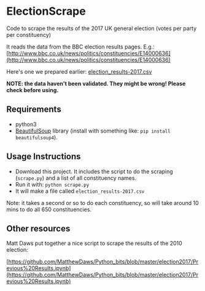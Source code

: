 # ElectionScrape

Code to scrape the results of the 2017 UK general election (votes per party per constituency)

It reads the data from the BBC election results pages. E.g.: [http://www.bbc.co.uk/news/politics/constituencies/E14000636](http://www.bbc.co.uk/news/politics/constituencies/E14000636)

Here's one we prepared earlier: [election_results-2017.csv](./election_results-2017.csv)

**NOTE: the data haven't been validated. They might be wrong! Please check before using.**

## Requirements

  - python3
  - [BeautifulSoup](https://www.crummy.com/software/BeautifulSoup/) library (install with something like: ```pip install beautifulsoup4```).

## Usage Instructions

 - Download this project. It includes the script to do the scraping (`scrape.py`) and a list of all constituency names.
 - Run it with: ```python scrape.py```
 - It will make a file called `election_results-2017.csv`

Note: it takes a second or so to do each constituency, so will take around 10 mins to do all 650 constituencies.


## Other resources

Matt Daws put together a nice script to scrape the results of the 2010 election:

[https://github.com/MatthewDaws/Python_bits/blob/master/election2017/Previous%20Results.ipynb](https://github.com/MatthewDaws/Python_bits/blob/master/election2017/Previous%20Results.ipynb)
